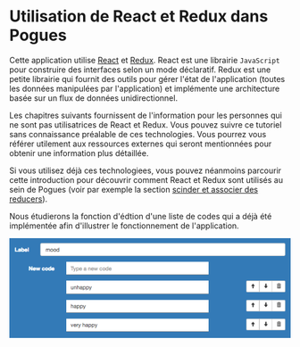 # Utilisation de React et Redux dans Pogues

Cette application utilise [React](https://facebook.github.io/react/) et [Redux](https://github.com/reactjs/redux). React est une librairie `JavaScript` pour construire des interfaces selon un mode déclaratif. Redux est une petite librairie qui fournit des outils pour gérer l'état de l'application (toutes les données manipulées par l'application) et implémente une architecture basée sur un flux de données unidirectionnel.

Les chapitres suivants fournissent de l'information pour les personnes qui ne sont pas utilisatrices de React et Redux. Vous pouvez suivre ce tutoriel sans connaissance préalable de ces technologies. Vous pourrez vous référer utilement aux ressources externes qui seront mentionnées pour obtenir une information plus détaillée.

Si vous utilisez déjà ces technologiees, vous pouvez néanmoins parcourir cette introduction pour découvrir comment React et Redux sont utilisés au sein de Pogues (voir par exemple la section [scinder et associer des reducers](/react-redux/reducers-split-combine.md)).

Nous étudierons la fonction d'édtion d'une liste de codes qui a déjà été implémentée afin d'illustrer le fonctionnement de l'application.

![L'édition d'une liste de codes](../../../img/code-list-editor.png "L'édition d'une liste de codes")

